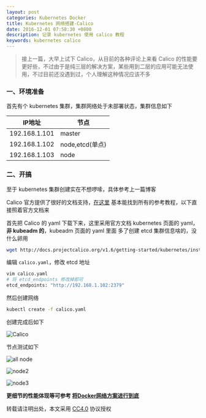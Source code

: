 ```yaml
---
layout: post
categories: Kubernetes Docker
title: Kubernetes 网络搭建-Calico
date: 2016-12-01 07:58:30 +0800
description: 记录 kubernetes 使用 calico 教程
keywords: kubernetes calico
---
```


> 接上一篇，大早上试下 Calico，从目前的各种评论上来看 Calico 的性能要更好些，不过由于是纯三层的解决方案，某些用到二层的应用可能无法使用，不过目前还没遇到过，个人理解这种情况应该不多

### 一、环境准备

首先有个 kubernetes 集群，集群网络处于未部署状态，集群信息如下

|IP地址|节点|
|------|-----|
|192.168.1.101|master|
|192.168.1.102|node,etcd(单点)|
|192.168.1.103|node|

### 二、开搞

至于 kubernetes 集群创建实在不想啰嗦，具体参考上一篇博客

Calico 官方提供了很好的文档支持，[在这里](http://docs.projectcalico.org/v1.6/getting-started/kubernetes/) 基本能找到所有的参考教程，以下直接照着官方文档来

首先把 Calico 的 yaml 下载下来，这里采用官方文档 kubernetes 页面的 yaml，**非 kubeadm 的**，kubeadm 页面的 yaml 里面 多了创建 etcd 集群信息啥的，没什么卵用

``` sh
wget http://docs.projectcalico.org/v1.6/getting-started/kubernetes/installation/hosted/calico.yaml
```

编辑 `calico.yaml`，修改 etcd 地址

``` sh
vim calico.yaml
# 将 etcd_endpoints 修改掉即可
etcd_endpoints: "http://192.168.1.102:2379"
```

然后创建网络

``` sh
kubectl create -f calico.yaml
```

创建完成后如下

![Calico](https://cdn.mritd.me/markdown/ub8yg.jpg)

节点测试如下

![all node](https://cdn.mritd.me/markdown/p7zlt.jpg)

![node2](https://cdn.mritd.me/markdown/ybdw5.jpg)

![node3](https://cdn.mritd.me/markdown/3qm8t.jpg)

**更细节的性能体现等可参考 [将Docker网络方案进行到底](http://blog.dataman-inc.com/shurenyun-docker-133/)**


转载请注明出处，本文采用 [CC4.0](http://creativecommons.org/licenses/by-nc-nd/4.0/) 协议授权
